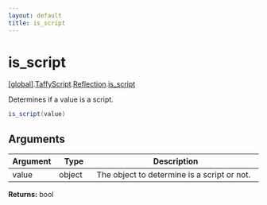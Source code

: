 ```yaml
---
layout: default
title: is_script
---
```


# is_script

[\[global\]]({{site.baseurl}}/docs/).[TaffyScript]({{site.baseurl}}/docs/TaffyScript/).[Reflection]({{site.baseurl}}/docs/TaffyScript/Reflection/).[is_script]({{site.baseurl}}/docs/TaffyScript/Reflection/is_script/)

Determines if a value is a script.

```cs
is_script(value)
```

## Arguments

<table>
  <col width="15%">
  <col width="15%">
  <thead>
    <tr>
      <th>Argument</th>
      <th>Type</th>
      <th>Description</th>
    </tr>
  </thead>
  <tbody>
    <tr>
      <td>value</td>
      <td>object</td>
      <td>The object to determine is a script or not.</td>
    </tr>
  </tbody>
</table>

**Returns:** bool
